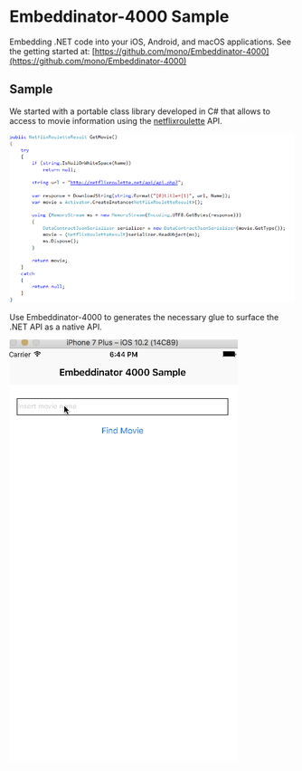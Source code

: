 # Embeddinator-4000 Sample

Embedding .NET code into your iOS, Android, and macOS applications. See the getting started at: [https://github.com/mono/Embeddinator-4000](https://github.com/mono/Embeddinator-4000)

## Sample

We started with a portable class library developed in C# that allows to access to movie information using the [netflixroulette](https://netflixroulette.net) API.

![](Images/netcode.png)

Use Embeddinator-4000 to generates the necessary glue to surface the .NET API as a native API.

![](Images/Embeddinator.gif)